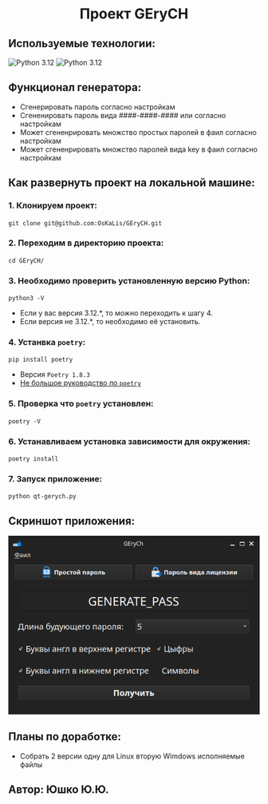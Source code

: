 <div id="header" align="center">
  <h1>Проект GEryCH</h1>
</div>

## Используемые технологии:
![Python 3.12](https://img.shields.io/badge/Python-3.12-brightgreen.svg?style=flat&logo=python&logoColor=white)
![Python 3.12](https://img.shields.io/badge/QT-6.7.1-brightgreen.svg?style=flat&logo=qt&logoColor=white)

## Функционал генератора:
+ Сгенерировать пароль согласно настройкам
+ Сгененировать пароль вида  ####-####-#### или согласно настройкам
+ Может сгененрировать множство простых паролей в фаил согласно настройкам 
+ Может сгененрировать множство паролей вида key в фаил согласно настройкам 

## Как развернуть проект на локальной машине:

### 1. Клонируем проект:
```
git clone git@github.com:OsKaLis/GEryCH.git
```

### 2. Переходим в директорию проекта:
```
cd GEryCH/
```

### 3. Необходимо проверить установленную версию Python:
```
python3 -V
```
- Если у вас версия 3.12.*, то можно переходить к шагу 4.
- Если версия не 3.12.*, то необходимо её установить.

### 4. Устанвка `poetry`:
```
pip install poetry
```
- Версия `Poetry 1.8.3`
- [Не большое руководство по `poetry`](https://habr.com/ru/articles/740376/)

### 5. Проверка что `poetry` установлен:
```
poetry -V
```

### 6. Устанавливаем установка зависимости для окружения:
```
poetry install
```

### 7. Запуск приложение:
```
python qt-gerych.py
```


## Скриншот приложения:
![Интерфейс программы GEryCH](https://github.com/OsKaLis/GEryCH/blob/8a9c36c2ccee63d744fd8acadb5bfd511656c791/images/GEryCH.png)


## Планы по доработке:
+ Собрать 2 версии одну для Linux вторую Wimdows исполняемые файлы


## Автор: Юшко Ю.Ю.
